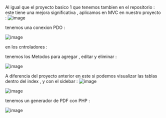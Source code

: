 Al igual que el proyecto basico 1 que tenemos tambien en el repositorio :
este tiene una mejora significativa , aplicamos en MVC en nuestro proyecto :
![image](https://github.com/dvd-2008/ProyectoBasico1.5/assets/128089437/a0a63f7e-6e63-486e-ba75-82320f15239a)


tenemos una conexion PDO :

![image](https://github.com/dvd-2008/ProyectoBasico1.5/assets/128089437/111bdde0-598b-4357-9fac-ffdd07b06b24)


en los cntroladores : 

tenemos los Metodos  para agregar , editar y eliminar :

![image](https://github.com/dvd-2008/ProyectoBasico1.5/assets/128089437/d58ddc06-acf0-4bc0-8eb1-d205e7ee1f7a)

A diferencia del proyecto anterior en este si podemos visualizar las tablas dentro del index , y con el sidebar :
![image](https://github.com/dvd-2008/ProyectoBasico1.5/assets/128089437/146ea36d-5b46-49ea-aea5-f22aa2a2ea35)

![image](https://github.com/dvd-2008/ProyectoBasico1.5/assets/128089437/4e16f788-b12c-4e83-a7e7-857ba7675f56)

tenemos un generador de PDF con PHP :


![image](https://github.com/dvd-2008/ProyectoBasico1.5/assets/128089437/ab291375-8adf-40c8-a950-7f5678813e2d)


